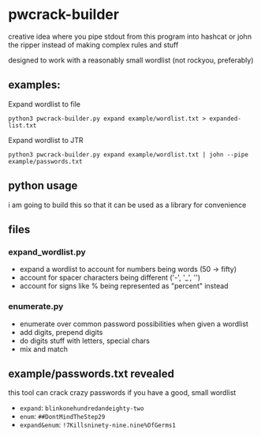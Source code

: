 # pwcrack-builder

creative idea where you pipe stdout from this program into hashcat or john the ripper instead of making complex rules and stuff

designed to work with a reasonably small wordlist (not rockyou, preferably)

## examples:

Expand wordlist to file

`python3 pwcrack-builder.py expand example/wordlist.txt > expanded-list.txt`

Expand wordlist to JTR

`python3 pwcrack-builder.py expand example/wordlist.txt | john --pipe example/passwords.txt`

## python usage

i am going to build this so that it can be used as a library for convenience

## files

### expand_wordlist.py

- expand a wordlist to account for numbers being words (50 -> fifty)
- account for spacer characters being different ('-', '_', '')
- account for signs like % being represented as "percent" instead

### enumerate.py

- enumerate over common password possibilities when given a wordlist
- add digits, prepend digits
- do digits stuff with letters, special chars
- mix and match

## example/passwords.txt revealed

this tool can crack crazy passwords if you have a good, small wordlist

- `expand`: `blinkonehundredandeighty-two`
- `enum`: `##DontMindTheStep29`
- `expand&enum`: `!7Killsninety-nine.nine%OfGerms1`
